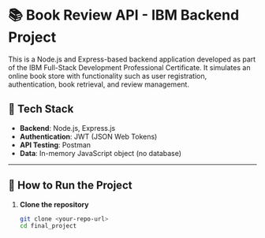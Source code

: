 # 📚 Book Review API - IBM Backend Project

This is a Node.js and Express-based backend application developed as part of the IBM Full-Stack Development Professional Certificate. It simulates an online book store with functionality such as user registration, authentication, book retrieval, and review management.

## 🔧 Tech Stack

- **Backend**: Node.js, Express.js
- **Authentication**: JWT (JSON Web Tokens)
- **API Testing**: Postman
- **Data**: In-memory JavaScript object (no database)

---

## 🚀 How to Run the Project

1. **Clone the repository**  
   ```bash
   git clone <your-repo-url>
   cd final_project
